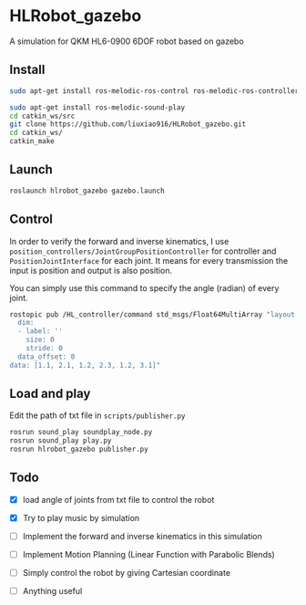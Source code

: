 # HLRobot_gazebo
A simulation for QKM HL6-0900 6DOF robot based on gazebo

## Install
```bash
sudo apt-get install ros-melodic-ros-control ros-melodic-ros-controllers ros-melodic-gazebo-ros ros-melodic-gazebo-ros-control ros-melodic-hector-gazebo-plugins

sudo apt-get install ros-melodic-sound-play
cd catkin_ws/src
git clone https://github.com/liuxiao916/HLRobot_gazebo.git
cd catkin_ws/
catkin_make
```


## Launch
```bash
roslaunch hlrobot_gazebo gazebo.launch
```

## Control
In order to verify the forward and inverse kinematics, I use `position_controllers/JointGroupPositionController` for controller and `PositionJointInterface` for each joint. It means for every transmission the input is position and output is also position.

You can simply use this command to specify the angle (radian) of every joint.
```bash
rostopic pub /HL_controller/command std_msgs/Float64MultiArray "layout:
  dim:
  - label: ''
    size: 0
    stride: 0
  data_offset: 0
data: [1.1, 2.1, 1.2, 2.3, 1.2, 3.1]" 

```

## Load and play
Edit the path of txt file in `scripts/publisher.py `
```bash
rosrun sound_play soundplay_node.py
rosrun sound_play play.py
rosrun hlrobot_gazebo publisher.py 
```

## Todo
- [x] load angle of joints from txt file to control the robot
- [x] Try to play music by simulation
- [ ] Implement the forward and inverse kinematics in this simulation
- [ ] Implement Motion Planning (Linear Function with Parabolic Blends) 
- [ ] Simply control the robot by giving Cartesian coordinate
- [ ] Anything useful 



